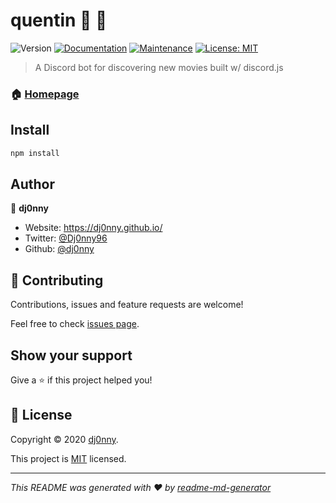 # quentin 🤖 🎥
![Version](https://img.shields.io/badge/version-1.0.0-blue.svg?cacheSeconds=2592000)
[![Documentation](https://img.shields.io/badge/documentation-yes-brightgreen.svg)](https://github.com/dj0nny/quentin#readme)
[![Maintenance](https://img.shields.io/badge/Maintained%3F-yes-green.svg)](https://github.com/dj0nny/quentin/graphs/commit-activity)
[![License: MIT](https://img.shields.io/github/license/dj0nny/quentin)](https://github.com/dj0nny/quentin/blob/master/LICENSE.md)

> A Discord bot for discovering new movies built w/ discord.js

### 🏠 [Homepage](https://github.com/dj0nny/quentin#readme)

## Install

```sh
npm install
```

## Author

👤 **dj0nny**

* Website: https://dj0nny.github.io/
* Twitter: [@Dj0nny96](https://twitter.com/Dj0nny96)
* Github: [@dj0nny](https://github.com/dj0nny)

## 🤝 Contributing

Contributions, issues and feature requests are welcome!

Feel free to check [issues page](https://github.com/dj0nny/quentin/issues). 

## Show your support

Give a ⭐️ if this project helped you!


## 📝 License

Copyright © 2020 [dj0nny](https://github.com/dj0nny).

This project is [MIT](https://github.com/dj0nny/quentin/blob/master/LICENSE) licensed.

***
_This README was generated with ❤️ by [readme-md-generator](https://github.com/kefranabg/readme-md-generator)_